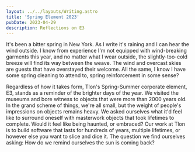 ```yaml
---
layout: ../../layouts/Writing.astro
title: 'Spring Element 2023'
pubDate: 2023-04-29
description: Reflections on E3
---
```


It's been a bitter spring in New York. As I write it's raining and I can hear the wind outside. I know from experience I'm not equipped with wind-breaking garments this year, and no matter what I wear outside, the slightly-too-cold breeze will find its way between the weave. The wind and overcast skies are guests that have overstayed their welcome. All the same, I know I have some spring cleaning to attend to, spring reinforcement in some sense?

Regardless of how it takes form, Tlon's Spring-Summer corporate element, E3, stands as a reminder of the brighter days of the year. We visited the museums and bore witness to objects that were more than 2000 years old. In the grand scheme of things, we're all small, but the weight of people's impressions on objects remains heavy. We asked ourselves what it'd feel like to surround oneself with masterwork objects that took lifetimes to complete. Would it feel like being haunted, or embraced? Our work at Tlon is to build software that lasts for hundreds of years, multiple lifetimes, or however else you want to slice and dice it. The question we find ourselves asking: How do we remind ourselves the sun is coming back?